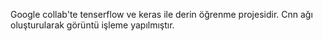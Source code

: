 Google collab'te tenserflow ve keras ile derin öğrenme projesidir. Cnn ağı oluşturularak görüntü işleme yapılmıştır.